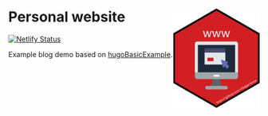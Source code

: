 # Personal website <img src="https://raw.githubusercontent.com/villegar/www/master/static/images/logo.png" alt="logo" align="right" height=200px/>

[![Netlify Status](https://api.netlify.com/api/v1/badges/a1c40213-01f8-4966-888f-22dcb333aa85/deploy-status)](https://app.netlify.com/sites/villegar/deploys)

Example blog demo based on [hugoBasicExample](https://github.com/gohugoio/hugoBasicExample).
